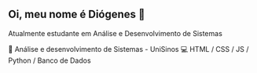 ## Oi, meu nome é Diógenes 👋
Atualmente estudante em Análise e Desenvolvimento de Sistemas

&#128210; Análise e desenvolvimento de Sistemas - UniSinos
&#128187; HTML / CSS / JS / Python / Banco de Dados
